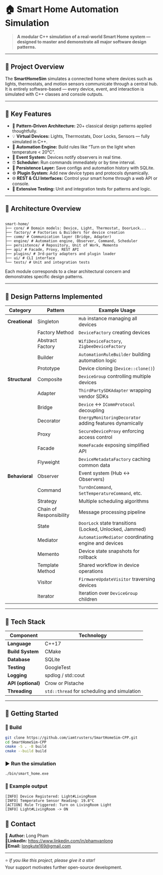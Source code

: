 # 🏠 Smart Home Automation Simulation

> **A modular C++ simulation of a real-world Smart Home system — designed to master and demonstrate all major software design patterns.**

---

## 🚀 Project Overview

The **SmartHomeSim** simulates a connected home where devices such as lights, thermostats, and motion sensors communicate through a central hub.  
It is entirely software-based — every device, event, and interaction is simulated with C++ classes and console outputs.


---

## 🚀 Key Features
- 🧱 **Pattern-Driven Architecture:** 20+ classical design patterns applied thoughtfully.
- 💡 **Virtual Devices:** Lights, Thermostats, Door Locks, Sensors — fully simulated in C++.
- 🧠 **Automation Engine:** Build rules like “Turn on the light when temperature < 20°C”.
- 🔔 **Event System:** Devices notify observers in real time.
- ⏰ **Scheduler:** Run commands immediately or by time interval.
- 💾 **Persistence Layer:** Save configs and automation history with SQLite.
- ⚙️ **Plugin System:** Add new device types and protocols dynamically.
- 🌐 **REST & CLI Interfaces:** Control your smart home through a web API or console.
- 🧪 **Extensive Testing:** Unit and integration tests for patterns and logic.

---

## 🧩 Architecture Overview
```text

smart-home/
├── core/ # Domain models: Device, Light, Thermostat, DoorLock...
├── factory/ # Factories & Builders for device creation
├── comm/ # Communication layer (Bridge, Adapter)
├── engine/ # Automation engine, Observer, Command, Scheduler
├── persistence/ # Repository, Unit of Work, Memento
├── api/ # Facade, Proxy, REST API
├── plugins/ # 3rd-party adapters and plugin loader
├── ui/ # CLI interface
└── tests/ # Unit and integration tests
```

Each module corresponds to a clear architectural concern and demonstrates specific design patterns.

---

## 🧠 Design Patterns Implemented

| Category | Pattern | Example Usage |
|-----------|----------|---------------|
| **Creational** | Singleton | `Hub` instance managing all devices |
|  | Factory Method | `DeviceFactory` creating devices |
|  | Abstract Factory | `WifiDeviceFactory`, `ZigbeeDeviceFactory` |
|  | Builder | `AutomationRuleBuilder` building automation logic |
|  | Prototype | Device cloning (`Device::clone()`) |
| **Structural** | Composite | `DeviceGroup` controlling multiple devices |
|  | Adapter | `ThirdPartySDKAdapter` wrapping vendor SDKs |
|  | Bridge | `Device` ↔ `ICommProtocol` decoupling |
|  | Decorator | `EnergyMonitoringDecorator` adding features dynamically |
|  | Proxy | `SecureDeviceProxy` enforcing access control |
|  | Facade | `HomeFacade` exposing simplified API |
|  | Flyweight | `DeviceMetadataFactory` caching common data |
| **Behavioral** | Observer | Event system (Hub ↔ Observers) |
|  | Command | `TurnOnCommand`, `SetTemperatureCommand`, etc. |
|  | Strategy | Multiple scheduling algorithms |
|  | Chain of Responsibility | Message processing pipeline |
|  | State | `DoorLock` state transitions (Locked, Unlocked, Jammed) |
|  | Mediator | `AutomationMediator` coordinating engine and devices |
|  | Memento | Device state snapshots for rollback |
|  | Template Method | Shared workflow in device operations |
|  | Visitor | `FirmwareUpdateVisitor` traversing devices |
|  | Iterator | Iteration over `DeviceGroup` children |

---

## 🧰 Tech Stack
| Component | Technology |
|------------|-------------|
| **Language** | C++17 |
| **Build System** | CMake |
| **Database** | SQLite |
| **Testing** | GoogleTest |
| **Logging** | spdlog / std::cout |
| **API (optional)** | Crow or Pistache |
| **Threading** | `std::thread` for scheduling and simulation |

---

## 🧪 Getting Started

### 🔧 Build
```bash
git clone https://github.com/iamtrusters/SmartHomeSim-CPP.git
cd SmartHomeSim-CPP
cmake -S . -B build
cmake --build build
```
### ▶️ Run the simulation
```bash
./bin/smart_home.exe
```
### 💬 Example output
```text
[INFO] Device Registered: Light#LivingRoom
[INFO] Temperature Sensor Reading: 19.8°C
[ACTION] Rule Triggered: Turn on LivingRoom Light
[INFO] Light#LivingRoom -> ON
```

## 💬 Contact

👤 **Author:** Long Pham  <br>
💼**LinkedIn:** https://www.linkedin.com/in/phamvanlong <br>
📧**Email:** longkute169@gmail.com  

---

⭐ *If you like this project, please give it a star!*  
Your support motivates further open-source development.



